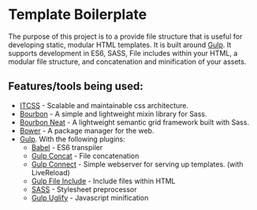 # Template Boilerplate

The purpose of this project is to a provide file structure that is useful for developing static, modular HTML templates. It is built around [Gulp](http://gulpjs.com/). It supports development in ES6, SASS, File includes within your HTML, a modular file structure, and concatenation and minification of your assets.

## Features/tools being used:

- [ITCSS](http://itcss.io/) - Scalable and maintainable css architecture.
- [Bourbon](http://bourbon.io/) - A simple and lightweight mixin library for Sass.
- [Bourbon Neat](http://neat.bourbon.io/) - A lightweight semantic grid framework built with Sass.
- [Bower](http://bower.io/) - A package manager for the web.
- [Gulp](http://gulpjs.com/). With the following plugins:
	- [Babel](https://babeljs.io/) - ES6 transpiler
	- [Gulp Concat](https://www.npmjs.com/package/gulp-concat) - File concatenation
	- [Gulp Connect](https://www.npmjs.com/package/gulp-connect) - Simple webserver for serving up templates. (with LiveReload)
	- [Gulp File Include](https://www.npmjs.com/package/gulp-file-include) - Include files within HTML
    - [SASS](http://sass-lang.com/) - Stylesheet preprocessor
    - [Gulp Uglify](https://www.npmjs.com/package/gulp-uglify) - Javascript minification
